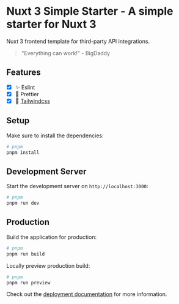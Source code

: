 # Nuxt 3 Simple Starter - A simple starter for Nuxt 3

Nuxt 3 frontend template for third-party API integrations.

> "Everything can work!" - BigDaddy

## Features

- [x] ✨ Eslint
- [x] 🧹 Prettier
- [x] 🌊 [Tailwindcss](https://tailwindcss.nuxt.dev/)

## Setup

Make sure to install the dependencies:

```bash
# pnpm
pnpm install
```

## Development Server

Start the development server on `http://localhost:3000`:

```bash
# pnpm
pnpm run dev
```

## Production

Build the application for production:

```bash
# pnpm
pnpm run build
```

Locally preview production build:

```bash
# pnpm
pnpm run preview
```

Check out the [deployment documentation](https://nuxt.com/docs/getting-started/deployment) for more information.
